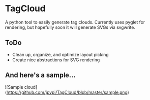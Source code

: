 # TagCloud
A python tool to easily generate tag clouds. Currently uses pyglet for rendering, but hopefully soon it will generate SVGs via svgwrite.

## ToDo

- Clean up, organize, and optimize layout picking
- Create nice abstractions for SVG rendering

## And here's a sample...
![Sample cloud]
(https://github.com/jpypi/TagCloud/blob/master/sample.png)

